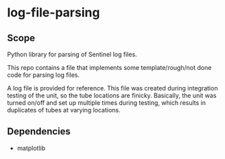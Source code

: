 # log-file-parsing

## Scope
Python library for parsing of Sentinel log files.

This repo contains a file that implements some template/rough/not done code for parsing log files.

A log file is provided for reference.  This file was created during integration testing of the unit, so the tube locations are finicky.  Basically, the unit was turned on/off and set up multiple times during testing, which results in duplicates of tubes at varying locations.

## Dependencies
- matplotlib
